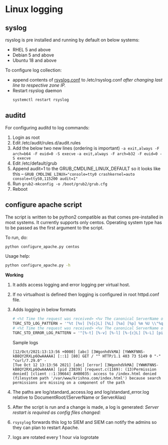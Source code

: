 # Linux logging

## syslog

rsyslog is pre installed and running by default on below systems:
- RHEL 5 and above
- Debian 5 and above
- Ubuntu 18 and above

To configure log collection:
- append contents of [rsyslog.conf](./rsyslog.conf) to /etc/rsyslog.conf _after changing last line to respective zone IP._
- Restart rsyslog daemon
  ```sh
  systemctl restart rsyslog
  ```

## auditd

For configuring auditd to log commands:
1. Login as root
2. Edit /etc/audit/rules.d/audit.rules
3. Add the below two new lines (ordering is important) 
    ```-a exit,always -F arch=b64 -F euid=0 -S execve```
    ```-a exit,always -F arch=b32 -F euid=0 -S execve```
4. Edit /etc/default/grub
5. Append audit=1 to the GRUB_CMDLINE_LINUX_DEFAULT so it looks like this –
    ```GRUB_CMDLINE_LINUX="console=tty0 crashkernel=auto console=ttyS0,115200 audit=1"```
6. Run 
    ```grub2-mkconfig -o /boot/grub2/grub.cfg```
7. Reboot

## configure apache script
The script is written to be python2 compatible as that comes pre-installed in most systems.
It currently supports only centos. Operating system type has to be passed as the first argument to the script.

To run, do: 
```sh
python configure_apache.py centos
```

Usage help: 
```sh
python configure_apache.py -h
```

**Working**
1. It adds access logging and error logging per virtual host.
2. If no virtualhost is defined then logging is configured in root httpd.conf file.
3. Adds logging in below formats
    ```py
    # <%t Time the request was received> <%v The canonical ServerName of the server serving the request.> <%{c}L log id of the connection> <%L Request log ID> <%a Client IP address and port of the request> <%p server port> <%m The request method> <%U The URL path requested> <%q The query string> <%H The request protocol> <%s Status> <%I Bytes received> <%O Bytes sent> <%T The time taken to serve the request, in seconds.>
    TGRC_STD_LOG_PATTERN = '"%t [%v] [%{c}L] [%L] [%a] [%p] %m %U \\"%q\\" %H %s %I %O %T \\"%{Referer}i\\" \\"%{User-Agent}i\\" %{X-Forwarded-For}i"'
    # <%t Time the request was received> <%v The canonical ServerName of the server serving the request.> <%l log level> <%{c}L log id of the connection> <%L Request log ID> <%P pid> <%F Source file name and line number of the log call> <%E APR/OS error status code and string> <%a Client IP address and port of the request>
    TGRC_STD_ERROR_LOG_PATTERN = '"[%-t] [%-v] [%-l] [%-{c}L] [%-L] [pid %-P] [%-F: %-E] [client %-a] %-M"'
    ```

    Sample logs
    ```log
    [12/Oct/2021:13:13:56 +0000] [abc] [3WgonhdVkMA] [YWWKFNNS-kB8QY2RXLp6OwAAAAA] [::1] [80] GET / "" HTTP/1.1 403 73 5149 0 "-" "curl/7.29.0" -
    [Tue Oct 12 13:13:56 2021] [abc] [error] [3WgonhdVkMA] [YWWKFNNS-kB8QY2RXLp6OwAAAAA] [pid 23839] [request.c(1169): (13)Permission denied] [client ::1:39664] AH00035: access to /index.html denied (filesystem path '/var/www/krishna.com/index.html') because search permissions are missing on a component of the path
    ```
4. The paths are log/standard_access.log and log/standard_error.log relative to DocumentRoot/(ServerName or ServerAlias)
5. After the script is run and a change is made, a log is generated: _Server restart is required as config files changed: <list of files changed>_
6. `rsysylog` forwards this log to SIEM and SIEM can notify the admins so they can plan to restart Apache.
7. logs are rotated every 1 hour via logrotate